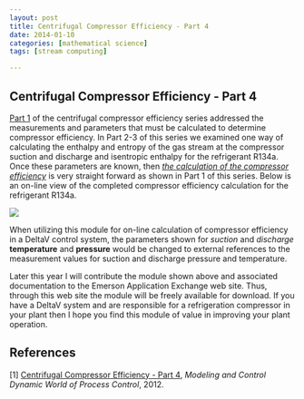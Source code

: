 ```yaml
---
layout: post
title: Centrifugal Compressor Efficiency - Part 4
date: 2014-01-10
categories: [mathematical science]
tags: [stream computing]

---
```


<script type="text/javascript"  src="http://cdn.mathjax.org/mathjax/latest/MathJax.js?config=TeX-AMS-MML_HTMLorMML"></script>


Centrifugal Compressor Efficiency - Part 4
--

[Part 1](http://sungsoo.github.io/2014/01/10/compressor-efficiency01.html) of the centrifugal compressor efficiency series addressed the measurements and parameters that must be calculated to determine compressor efficiency. In Part 2-3 of this series we examined one way of calculating the enthalpy and entropy of the gas stream at the compressor suction and discharge and isentropic enthalpy for the refrigerant R134a. Once these parameters are known, then [*the calculation of the compressor efficiency*](http://docs.lib.purdue.edu/cgi/viewcontent.cgi?article=3005&context=icec) is very straight forward as shown in Part 1 of this series. Below is an on-line view of the completed compressor efficiency calculation for the refrigerant R134a.

![](http://sungsoo.github.com/images/complete-efficiency.jpg)

When utilizing this module for on-line calculation of compressor efficiency in a DeltaV control system, the parameters shown for *suction* and *discharge* **temperature** and **pressure** would be changed to external references to the measurement values for suction and discharge pressure and temperature.

Later this year I will contribute the module shown above and associated documentation to the Emerson Application Exchange web site. Thus, through this web site the module will be freely available for download. If you have a DeltaV system and are responsible for a refrigeration compressor in your plant then I hope you find this module of value in improving your plant operation.


References
--

[1] [Centrifugal Compressor Efficiency - Part 4](http://modelingandcontrol.com/2012/01/centrifugal-compressor-efficiency-–-part-4/), *Modeling and Control Dynamic World of Process Control*, 2012.